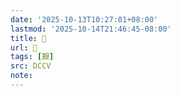 ```yaml
---
date: '2025-10-13T10:27:01+08:00'
lastmod: '2025-10-14T21:46:45-08:00'
title: 􃩦
url: 􃩦
tags: [艱]
src: DCCV
note:
---
```

